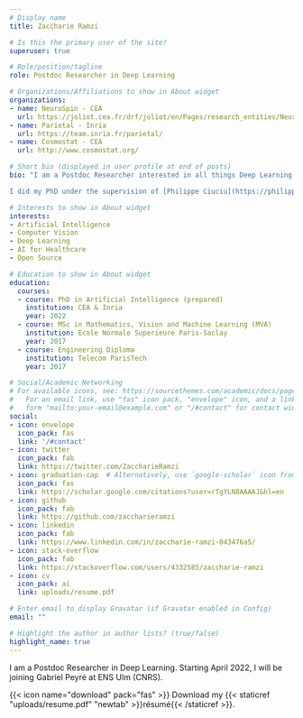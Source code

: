 ```yaml
---
# Display name
title: Zaccharie Ramzi

# Is this the primary user of the site?
superuser: true

# Role/position/tagline
role: Postdoc Researcher in Deep Learning

# Organizations/Affiliations to show in About widget
organizations:
- name: NeuroSpin - CEA
  url: https://joliot.cea.fr/drf/joliot/en/Pages/research_entities/NeuroSpin.aspx
- name: Parietal - Inria
  url: https://team.inria.fr/parietal/
- name: Cosmostat - CEA
  url: http://www.cosmostat.org/

# Short bio (displayed in user profile at end of posts)
bio: "I am a Postdoc Researcher interested in all things Deep Learning, Computer Vision and AI for Healthcare and the greater good.

I did my PhD under the supervision of [Philippe Ciuciu](https://philippeciuciu.fr/) and [Jean-Luc Starck](http://jstarck.cosmostat.org/) at [NeuroSpin](https://joliot.cea.fr/drf/joliot/en/Pages/research_entities/NeuroSpin.aspx), [Inria - Parietal](https://team.inria.fr/parietal/) and [Cosmostat](http://www.cosmostat.org/)."

# Interests to show in About widget
interests:
- Artificial Intelligence
- Computer Vision
- Deep Learning
- AI for Healthcare
- Open Source

# Education to show in About widget
education:
  courses:
  - course: PhD in Artificial Intelligence (prepared)
    institution: CEA & Inria
    year: 2022
  - course: MSc in Mathematics, Vision and Machine Learning (MVA)
    institution: Ecole Normale Superieure Paris-Saclay
    year: 2017
  - course: Engineering Diploma
    institution: Telecom ParisTech
    year: 2017

# Social/Academic Networking
# For available icons, see: https://sourcethemes.com/academic/docs/page-builder/#icons
#   For an email link, use "fas" icon pack, "envelope" icon, and a link in the
#   form "mailto:your-email@example.com" or "/#contact" for contact widget.
social:
- icon: envelope
  icon_pack: fas
  link: '/#contact'
- icon: twitter
  icon_pack: fab
  link: https://twitter.com/ZaccharieRamzi
- icon: graduation-cap  # Alternatively, use `google-scholar` icon from `ai` icon pack
  icon_pack: fas
  link: https://scholar.google.com/citations?user=rTgYLN8AAAAJ&hl=en
- icon: github
  icon_pack: fab
  link: https://github.com/zaccharieramzi
- icon: linkedin
  icon_pack: fab
  link: https://www.linkedin.com/in/zaccharie-ramzi-043476a5/
- icon: stack-overflow
  icon_pack: fab
  link: https://stackoverflow.com/users/4332585/zaccharie-ramzi
- icon: cv
  icon_pack: ai
  link: uploads/resume.pdf

# Enter email to display Gravatar (if Gravatar enabled in Config)
email: ""

# Highlight the author in author lists? (true/false)
highlight_name: true
---
```


I am a Postdoc Researcher in Deep Learning. Starting April 2022, I will be joining Gabriel Peyré at ENS Ulm (CNRS).


{{< icon name="download" pack="fas" >}} Download my {{< staticref "uploads/resume.pdf" "newtab" >}}résumé{{< /staticref >}}.
